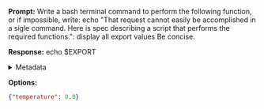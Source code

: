 **Prompt:**
Write a bash terminal command to perform the following function, or if impossible, write: echo "That request cannot easily be accomplished in a sigle command. Here is spec describing a script that performs the required functions.": display all export values Be concise.


**Response:**
echo $EXPORT

<details><summary>Metadata</summary>

- Duration: 762 ms
- Datetime: 2023-09-19T14:59:23.825643
- Model: gpt-3.5-turbo-0613

</details>

**Options:**
```json
{"temperature": 0.0}
```

